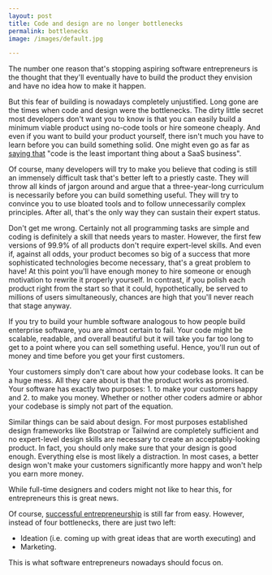 ```yaml
---
layout: post
title: Code and design are no longer bottlenecks
permalink: bottlenecks
image: /images/default.jpg

---
```



The number one reason that's stopping aspiring software entrepreneurs is the thought that they'll eventually have to build the product they envision and have no idea how to make it happen. 

But this fear of building is nowadays  completely unjustified. Long gone are the times when code and design were the bottlenecks.  The dirty little secret most developers don't want you to know is that you can easily build a minimum viable product using no-code tools or hire someone cheaply. And even if you want to build your product yourself, there isn't much you have to learn before you can build something solid. One might even go as far as [saying that](https://swizec.com/blog/5-years-of-books-courses-or-how-i-made-369000-on-the-side/swizec/9453) "code is the least important thing about a SaaS business".

Of course, many developers will try to make you believe that coding is still an immensely difficult task that's better left to a priestly caste. They will throw all kinds of jargon around and argue that a three-year-long curriculum is necessarily before you can build something useful. They will try to convince you to use bloated tools and to follow unnecessarily complex principles. After all, that's the only way they can sustain their expert status. 

Don't get me wrong. Certainly not all programming tasks are simple and coding is definitely a skill that needs years to master. However, the first few versions of 99.9% of all products don't require expert-level skills. And even if, against all odds, your product becomes so big of a success that more sophisticated technologies become necessary, that's a great problem to have! At this point you'll have enough money to hire someone or enough motivation to rewrite it properly yourself. In contrast, if you polish each product right from the start so that it could, hypothetically, be served to millions of users simultaneously, chances are high that you'll never reach that stage anyway. 

If you try to build your humble software analogous to how people build enterprise software, you are almost certain to fail. Your code might be scalable, readable, and overall beautiful but it will take you far too long to get to a point where you can sell something useful. Hence, you'll run out of money and time before you get your first customers.

Your customers simply don't care about how your codebase looks. It can be a huge mess. All they care about is that the product works as promised. Your software has exactly two purposes: 1. to make your customers happy and 2. to make you money. Whether or nother other coders admire or abhor your codebase is simply not part of the equation.

Similar things can be said about design. For most purposes established design frameworks like Bootstrap or Tailwind are completely sufficient and no expert-level design skills are necessary to create an acceptably-looking product. In fact, you should only make sure that your design is good enough. Everything else is most likely a distraction. In most cases, a better design won't make your customers significantly more happy and won't help you earn more money. 


While full-time designers and coders might not like to hear this, for entrepreneurs this is great news. 

Of course, [successful entrepreneurship](/humble_vs_startups) is still far from easy. However, instead of four bottlenecks, there are just two left:

- Ideation (i.e. coming up with great ideas that are worth executing) and
- Marketing.

This is what software entrepreneurs nowadays should focus on.
